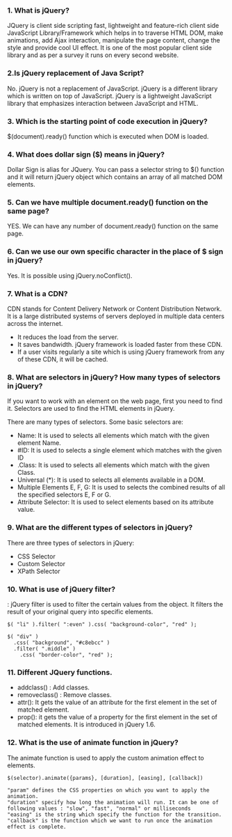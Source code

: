 ### 1. What is jQuery?
JQuery is client side scripting fast, lightweight and feature-rich client side JavaScript Library/Framework which helps in to traverse HTML DOM, make animations, add Ajax interaction, manipulate the page content, change the style and provide cool UI effect. It is one of the most popular client side library and as per a survey it runs on every second website.

### 2.Is jQuery replacement of Java Script?
No. jQuery is not a replacement of JavaScript. jQuery is a different library which is written on top of JavaScript. jQuery is a lightweight JavaScript library that emphasizes interaction between JavaScript and HTML.

### 3. Which is the starting point of code execution in jQuery?
$(document).ready() function which is executed when DOM is loaded.

### 4. What does dollar sign ($) means in jQuery?
Dollar Sign is alias for JQuery. You can pass a selector string to $() function and it will return jQuery object which contains an array of all matched DOM elements.

### 5. Can we have multiple document.ready() function on the same page?
YES. We can have any number of document.ready() function on the same page.
 
### 6. Can we use our own specific character in the place of $ sign in jQuery?
Yes. It is possible using jQuery.noConflict().

### 7. What is a CDN?
CDN stands for Content Delivery Network or Content Distribution Network. It is a large distributed systems of servers deployed in multiple data centers across the internet.
- It reduces the load from the server.
- It saves bandwidth. jQuery framework is loaded faster from these CDN.
- If a user visits regularly a site which is using jQuery framework from any of these CDN, it will be cached.

### 8. What are selectors in jQuery? How many types of selectors in jQuery?
If you want to work with an element on the web page, first you need to find it. Selectors are used to find the HTML elements in jQuery. 

There are many types of selectors. Some basic selectors are:
- Name: It is used to selects all elements which match with the given element Name.
- #ID: It is used to selects a single element which matches with the given ID
- .Class: It is used to selects all elements which match with the given Class.
- Universal (*): It is used to selects all elements available in a DOM.
- Multiple Elements E, F, G: It is used to selects the combined results of all the specified selectors E, F or G.
- Attribute Selector: It is used to select elements based on its attribute value.

### 9. What are the different types of selectors in jQuery?
There are three types of selectors in jQuery:
- CSS Selector
- Custom Selector
- XPath Selector

### 10. What is use of jQuery filter?
: jQuery filter is used to filter the certain values from the object. It filters the result of your original query into specific elements.
```
$( "li" ).filter( ":even" ).css( "background-color", "red" );

$( "div" )
  .css( "background", "#c8ebcc" )
  .filter( ".middle" )
    .css( "border-color", "red" );
```

### 11. Different JQuery functions.
- addclass() : Add classes.
- removeclass() : Remove classes.
- attr(): It gets the value of an attribute for the first element in the set of matched element.
- prop(): it gets the value of a property for the first element in the set of matched elements. It is introduced in jQuery 1.6.

### 12. What is the use of animate function in jQuery?
The animate function is used to apply the custom animation effect to elements. 
```
$(selector).animate({params}, [duration], [easing], [callback])  

"param" defines the CSS properties on which you want to apply the animation.
"duration" specify how long the animation will run. It can be one of following values : "slow", "fast", "normal" or milliseconds
"easing" is the string which specify the function for the transition.
"callback" is the function which we want to run once the animation effect is complete.
```

